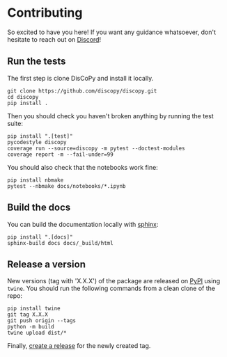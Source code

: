 # Contributing

So excited to have you here! If you want any guidance whatsoever, don't hesitate to reach out on [Discord](https://discopy.org/discord)!

## Run the tests

The first step is clone DisCoPy and install it locally.

```shell
git clone https://github.com/discopy/discopy.git
cd discopy
pip install .
```

Then you should check you haven't broken anything by running the test suite:

```shell
pip install ".[test]"
pycodestyle discopy
coverage run --source=discopy -m pytest --doctest-modules
coverage report -m --fail-under=99
```

You should also check that the notebooks work fine:

```shell
pip install nbmake
pytest --nbmake docs/notebooks/*.ipynb
```

## Build the docs

You can build the documentation locally with [sphinx](https://www.sphinx-doc.org/en/master/):

```shell
pip install ".[docs]"
sphinx-build docs docs/_build/html
```

## Release a version

New versions (tag with 'X.X.X') of the package are released on [PyPI](https://pypi.org/project/discopy/) using `twine`.
You should run the following commands from a clean clone of the repo:

```shell
pip install twine
git tag X.X.X
git push origin --tags
python -m build
twine upload dist/*
```

Finally, [create a release](https://docs.github.com/en/repositories/releasing-projects-on-github/managing-releases-in-a-repository#creating-a-release) for the newly created tag.
